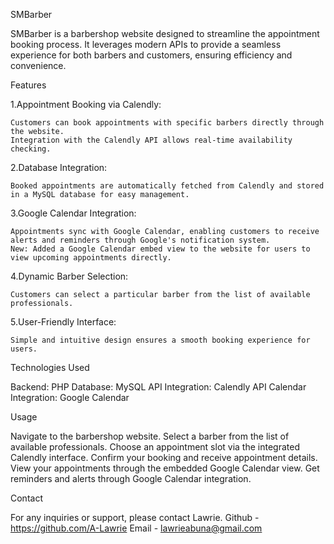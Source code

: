 SMBarber

SMBarber is a barbershop website designed to streamline the appointment booking process. It leverages modern APIs to provide a seamless experience for both barbers and customers, ensuring efficiency and convenience.

Features

1.Appointment Booking via Calendly:

    Customers can book appointments with specific barbers directly through the website.
    Integration with the Calendly API allows real-time availability checking.
2.Database Integration:

    Booked appointments are automatically fetched from Calendly and stored in a MySQL database for easy management.
3.Google Calendar Integration:

    Appointments sync with Google Calendar, enabling customers to receive alerts and reminders through Google's notification system.
    New: Added a Google Calendar embed view to the website for users to view upcoming appointments directly.
4.Dynamic Barber Selection:

    Customers can select a particular barber from the list of available professionals.
5.User-Friendly Interface:

    Simple and intuitive design ensures a smooth booking experience for users.


Technologies Used

Backend: PHP
Database: MySQL
API Integration: Calendly API
Calendar Integration: Google Calendar


Usage

Navigate to the barbershop website.
Select a barber from the list of available professionals.
Choose an appointment slot via the integrated Calendly interface.
Confirm your booking and receive appointment details.
View your appointments through the embedded Google Calendar view.
Get reminders and alerts through Google Calendar integration.


Contact

For any inquiries or support, please contact Lawrie.
Github - https://github.com/A-Lawrie
Email - lawrieabuna@gmail.com
